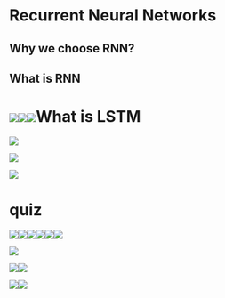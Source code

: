 # Recurrent Neural Networks

## Why we choose RNN?



## What  is RNN

# ![](/assets/a1-1.png)![](/assets/a1-2.png)![](/assets/a1-3.png)What is LSTM

![](/assets/a1-4.png)

![](/assets/a1-5.png)

![](/assets/a1-6.png)

# quiz

![](/assets/import.png)![](/assets/import2.png)![](/assets/import31.png)![](/assets/import32.png)![](/assets/import4.png)![](/assets/import6.png)

![](/assets/import7.png)

![](/assets/import8.png)![](/assets/import9.png)

![](/assets/import10.png)![](/assets/import11.png)

